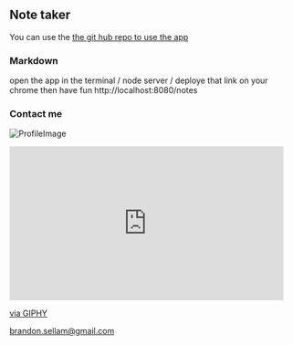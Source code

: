 ## Note taker

You can use the [the git hub repo to use the app](https://github.com/masterkaizer/Homework11/) 
### Markdown

open  the app in the terminal /
node server
/ deploye that link on your chrome then have fun 
http://localhost:8080/notes



### Contact me 



![ProfileImage](https://media.giphy.com/media/SXgbKiEY7lHrr3vvz8/giphy.gif)
<iframe src="https://giphy.com/embed/jSKbVTyuwGEl866mfD" width="480" height="270" frameBorder="0" class="giphy-embed" allowFullScreen></iframe><p><a href="https://giphy.com/gifs/jSKbVTyuwGEl866mfD">via GIPHY</a></p>

brandon.sellam@gmail.com


